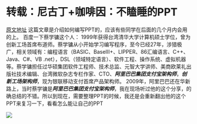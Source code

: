 # 转载：尼古丁+咖啡因：不瞌睡的PPT
[原文地址]("http://wenku.baidu.com/view/6f0cd90616fc700abb68fc3e.html") 这篇文章是介绍如何编写PPT的，应该有些同学在后面的几个月内会用的上。
百度一下蔡学镛这个人：
1999年获得台湾清华大学计算机硕士学位，曾为创新工场首席布道师。蔡学镛从小开始学习编写程序，至今已经27年，涉猎极广，相关领域有：编程语言（BASIC、BaseIII+、LIPPER、86汇编语言、C++、Java、C#、VB .net），DSL（领域特定语言）、软件工程、操作系统、虚拟机器等。蔡学镛担任过华硕集团软件工程师、技术总监、元智大学讲师、美商欧莱礼出版社技术编辑、台湾微软杂志专栏作家、CTO、***阿里巴巴集团支付宝架构师***，***创新工场架构师***，现为银联移动支付首席产品架构师。
2009年，阿里巴巴还在华新路上，当时蔡学镛是***阿里巴巴集团支付宝架构师***，我在现场听过他的这个分享，的确总结的不错。所以到现在，需要整理PPT的时候，我还是会重新翻出他的这个PPT来复习一下，看看怎么能让自己的PPT

![](http://blogimages.oss-cn-hangzhou.aliyuncs.com/no_doze_ppt.png)
